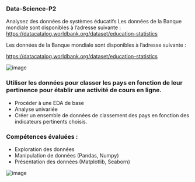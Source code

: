 ### Data-Science-P2

Analysez des données de systèmes éducatifs
Les données de la Banque mondiale sont disponibles à l’adresse suivante :
https://datacatalog.worldbank.org/dataset/education-statistics


Les données de la Banque mondiale sont disponibles à l’adresse suivante :

https://datacatalog.worldbank.org/dataset/education-statistics


![image](https://user-images.githubusercontent.com/37068938/113475036-98c30680-9473-11eb-8991-bf7a810cf851.png)

### Utiliser les données pour classer les pays en fonction de leur pertinence pour établir une activité de cours en ligne.
* Procéder à une EDA de base 
* Analyse univariée
* Créer un ensemble de données de classement des pays en fonction des indicateurs pertinents choisis.

### Compétences évaluées :
* Exploration des données 
* Manipulation de données (Pandas, Numpy)
* Présentation des données (Matplotlib, Seaborn)

![image](https://user-images.githubusercontent.com/37068938/116999390-da97d480-acdf-11eb-9e95-fbcccaa400d6.png)



